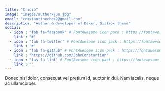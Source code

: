 ```yaml
---
title: "Crucio"
image: "images/author/yue.jpg"
email: "constantinechen2@gmail.com"
description: "Author & developer of Bexer, Biztrox theme"
social:
  - icon : "fab fa-facebook" # FontAwesome icon pack : https://fontawesome.com/icons
    link : "#"
  - icon : "fab fa-twitter" # FontAwesome icon pack : https://fontawesome.com/icons
    link : "#"
  - icon : "fab fa-github" # FontAwesome icon pack : https://fontawesome.com/icons
    link : "https://github.com/JohnConstantion"
  - icon : "fas fa-link" # FontAwesome icon pack : https://fontawesome.com/icons
    link : ""
---
```


Donec nisi dolor, consequat vel pretium id, auctor in dui. Nam iaculis, neque ac ullamcorper.
